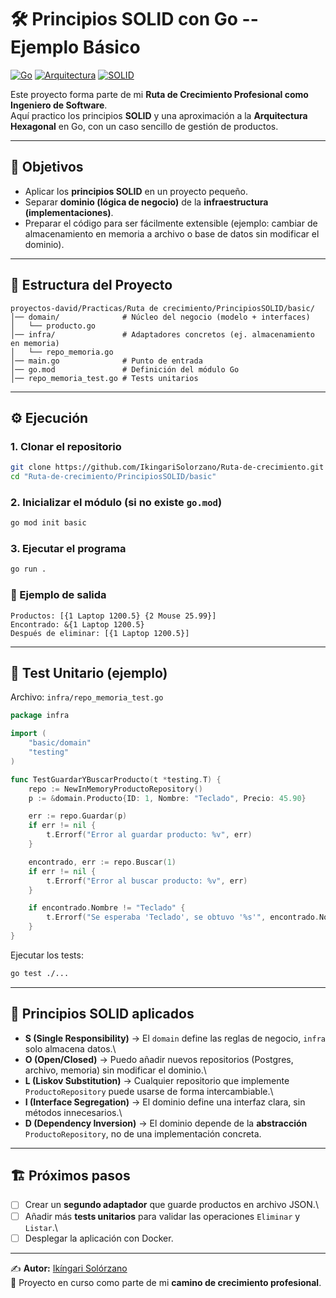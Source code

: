 # 🛠️ Principios SOLID con Go -- Ejemplo Básico

[![Go](https://img.shields.io/badge/Go-1.22-blue?logo=go)](https://golang.org/)
[![Arquitectura](https://img.shields.io/badge/Arquitectura-Hexagonal-orange)]()
[![SOLID](https://img.shields.io/badge/Principios-SOLID-green)]()

Este proyecto forma parte de mi **Ruta de Crecimiento Profesional como
Ingeniero de Software**.\
Aquí practico los principios **SOLID** y una aproximación a la
**Arquitectura Hexagonal** en Go, con un caso sencillo de gestión de
productos.

------------------------------------------------------------------------

## 🚀 Objetivos

-   Aplicar los **principios SOLID** en un proyecto pequeño.
-   Separar **dominio (lógica de negocio)** de la **infraestructura
    (implementaciones)**.
-   Preparar el código para ser fácilmente extensible (ejemplo: cambiar
    de almacenamiento en memoria a archivo o base de datos sin modificar
    el dominio).

------------------------------------------------------------------------

## 📂 Estructura del Proyecto

    proyectos-david/Practicas/Ruta de crecimiento/PrincipiosSOLID/basic/
    │── domain/              # Núcleo del negocio (modelo + interfaces)
    │   └── producto.go
    │── infra/               # Adaptadores concretos (ej. almacenamiento en memoria)
    │   └── repo_memoria.go
    │── main.go              # Punto de entrada
    │── go.mod               # Definición del módulo Go
    │── repo_memoria_test.go # Tests unitarios

------------------------------------------------------------------------

## ⚙️ Ejecución

### 1. Clonar el repositorio

``` bash
git clone https://github.com/IkingariSolorzano/Ruta-de-crecimiento.git
cd "Ruta-de-crecimiento/PrincipiosSOLID/basic"
```

### 2. Inicializar el módulo (si no existe `go.mod`)

``` bash
go mod init basic
```

### 3. Ejecutar el programa

``` bash
go run .
```

### 📌 Ejemplo de salida

    Productos: [{1 Laptop 1200.5} {2 Mouse 25.99}]
    Encontrado: &{1 Laptop 1200.5}
    Después de eliminar: [{1 Laptop 1200.5}]

------------------------------------------------------------------------

## 🧪 Test Unitario (ejemplo)

Archivo: `infra/repo_memoria_test.go`

``` go
package infra

import (
    "basic/domain"
    "testing"
)

func TestGuardarYBuscarProducto(t *testing.T) {
    repo := NewInMemoryProductoRepository()
    p := &domain.Producto{ID: 1, Nombre: "Teclado", Precio: 45.90}

    err := repo.Guardar(p)
    if err != nil {
        t.Errorf("Error al guardar producto: %v", err)
    }

    encontrado, err := repo.Buscar(1)
    if err != nil {
        t.Errorf("Error al buscar producto: %v", err)
    }

    if encontrado.Nombre != "Teclado" {
        t.Errorf("Se esperaba 'Teclado', se obtuvo '%s'", encontrado.Nombre)
    }
}
```

Ejecutar los tests:

``` bash
go test ./...
```

------------------------------------------------------------------------

## 📖 Principios SOLID aplicados

-   **S (Single Responsibility)** → El `domain` define las reglas de
    negocio, `infra` solo almacena datos.\
-   **O (Open/Closed)** → Puedo añadir nuevos repositorios (Postgres,
    archivo, memoria) sin modificar el dominio.\
-   **L (Liskov Substitution)** → Cualquier repositorio que implemente
    `ProductoRepository` puede usarse de forma intercambiable.\
-   **I (Interface Segregation)** → El dominio define una interfaz
    clara, sin métodos innecesarios.\
-   **D (Dependency Inversion)** → El dominio depende de la
    **abstracción** `ProductoRepository`, no de una implementación
    concreta.

------------------------------------------------------------------------

## 🏗️ Próximos pasos

-   [ ] Crear un **segundo adaptador** que guarde productos en archivo
    JSON.\
-   [ ] Añadir más **tests unitarios** para validar las operaciones
    `Eliminar` y `Listar`.\
-   [ ] Desplegar la aplicación con Docker.

------------------------------------------------------------------------

✍️ **Autor:** [Ikíngari
Solórzano](https://github.com/IkingariSolorzano)\
📅 Proyecto en curso como parte de mi **camino de crecimiento
profesional**.
